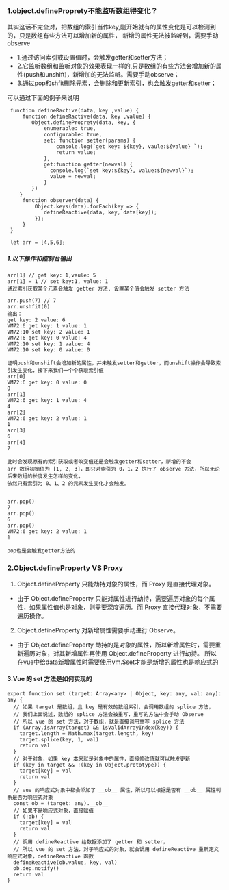 ### 1.object.defineProprety不能监听数组得变化？
其实这话不完全对，把数组的索引当作key,刚开始就有的属性变化是可以检测到的，只是数组有些方法可以增加新的属性，
新增的属性无法被监听到，需要手动observe
* 1.通过访问索引或设置值时，会触发getter和setter方法；
* 2.它监听数组和监听对象的效果表现一样的,只是数组的有些方法会增加新的属性(push和unshift)，新增加的无法监听。需要手动observe；
* 3.通过pop和shfit删除元素，会删除和更新索引，也会触发getter和setter；

可以通过下面的例子来说明
```
 function defineRactive(data, key ,value) {
     function defineRactive(data, key ,value) {
        Object.defineProprety(data, key, {
            enumerable: true,
            configurable: true,
            set: function setter(params) {
                console.log(`get key: ${key}, vaule:${value} `);
                return value;
            },
            get:function getter(newval) {
              console.log(`set key:${key}, value:${newval}`); 
              value = newval; 
            }
        })
    }
     function observer(data) {
         Object.keys(data).forEach(key => {
            defineReactive(data, key, data[key]);
         });
     }
 }

 let arr = [4,5,6];
```
##### 1.以下操作和控制台输出
```
arr[1] // get key: 1,vaule: 5
arr[1] = 1 // set key:1, value: 1
通过索引获取某个元素会触发 getter 方法, 设置某个值会触发 setter 方法

arr.push(7) // 7
arr.unshfit(0)
输出：
get key: 2 value: 6
VM72:6 get key: 1 value: 1
VM72:10 set key: 2 value: 1
VM72:6 get key: 0 value: 4
VM72:10 set key: 1 value: 4
VM72:10 set key: 0 value: 0

证明push和unshift会增加新的属性，并未触发setter和getter，而unshift操作会导致索引发生变化，接下来我们一个个获取索引值
arr[0]
VM72:6 get key: 0 value: 0
0
arr[1]
VM72:6 get key: 1 value: 4
4
arr[2]
VM72:6 get key: 2 value: 1
1
arr[3]
6
arr[4]
7

此时会发现原有的索引获取或者改变值还是会触发getter和setter，新增的不会
arr 数组初始值为 [1, 2, 3]，即只对索引为 0，1，2 执行了 observe 方法，所以无论后来数组的长度发生怎样的变化，
依然只有索引为 0、1、2 的元素发生变化才会触发。


arr.pop()
7
arr.pop()
6
arr.pop()
VM72:6 get key: 2 value: 1
1

pop也是会触发getter方法的
```

### 2.Object.defineProperty VS Proxy

 1. Object.defineProperty 只能劫持对象的属性，而 Proxy 是直接代理对象。
 * 由于 Object.defineProperty 只能对属性进行劫持，需要遍历对象的每个属性，如果属性值也是对象，则需要深度遍历。而 Proxy 直接代理对象，不需要遍历操作。
 2. Object.defineProperty 对新增属性需要手动进行 Observe。
* 由于 Object.defineProperty 劫持的是对象的属性，所以新增属性时，需要重新遍历对象，对其新增属性再使用 Object.defineProperty 进行劫持。
所以在vue中给data新增属性时需要使用vm.$set才能是新增的属性也是响应式的

#### 3.Vue 的 set 方法是如何实现的
```
export function set (target: Array<any> | Object, key: any, val: any): any {
  // 如果 target 是数组，且 key 是有效的数组索引，会调用数组的 splice 方法，
  // 我们上面说过，数组的 splice 方法会被重写，重写的方法中会手动 Observe
  // 所以 vue 的 set 方法，对于数组，就是直接调用重写 splice 方法
  if (Array.isArray(target) && isValidArrayIndex(key)) {
    target.length = Math.max(target.length, key)
    target.splice(key, 1, val)
    return val
  }
  // 对于对象，如果 key 本来就是对象中的属性，直接修改值就可以触发更新
  if (key in target && !(key in Object.prototype)) {
    target[key] = val
    return val
  }
  // vue 的响应式对象中都会添加了 __ob__ 属性，所以可以根据是否有 __ob__ 属性判断是否为响应式对象
  const ob = (target: any).__ob__
  // 如果不是响应式对象，直接赋值
  if (!ob) {
    target[key] = val
    return val
  }
  // 调用 defineReactive 给数据添加了 getter 和 setter，
  // 所以 vue 的 set 方法，对于响应式的对象，就会调用 defineReactive 重新定义响应式对象，defineReactive 函数
  defineReactive(ob.value, key, val)
  ob.dep.notify()
  return val
}
```